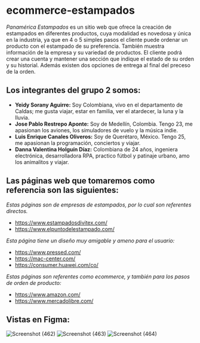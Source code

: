 # ecommerce-estampados

_Panamérica Estampados_ es un sitio web que ofrece la creación de estampados en diferentes productos, cuya modalidad es novedosa y única en la industria, ya que en 4 o 5 simples pasos el cliente puede ordenar un producto con el estampado de su preferencia. También muestra información de la empresa y su variedad de productos. El cliente podrá crear una cuenta y mantener una sección que indique el estado de su orden y su historial. Además existen dos opciones de entrega al final del preceso de la orden.


## Los integrantes del grupo 2 somos:

- **Yeidy Sorany Aguirre:** Soy Colombiana, vivo en el departamento de Caldas; me gusta viajar, estar en familia, ver el atardecer, la luna y la lluvia.
- **Jose Pablo Restrepo Aponte:** Soy de Medellín, Colombia. Tengo 23, me apasionan los aviones, los simuladores de vuelo y la música indie.
- **Luis Enrique Canales Oliveros:** Soy de Querétaro, México. Tengo 25, me apasionan la programación, conciertos y viajar.
- **Danna Valentina Holguín Díaz:** Colombiana de 24 años, ingeniera electrónica, desarrolladora RPA, practico fútbol y patinaje urbano, amo los animalitos y viajar.

## Las páginas web que tomaremos como referencia son las siguientes:

_Estas páginas son de empresas de estampados, por lo cual son referentes directos._
- https://www.estampadosdivitex.com/
- https://www.elpuntodelestampado.com/

_Esta página tiene un diseño muy amigable y ameno para el usuario:_
- https://www.pressed.com/
- https://mac-center.com/
- https://consumer.huawei.com/co/

_Estas páginas son referentes como ecommerce, y también para los pasos de orden de producto:_
- https://www.amazon.com/
- https://www.mercadolibre.com/

## Vistas en Figma:

![Screenshot (462)](https://user-images.githubusercontent.com/114521915/201156995-32c63582-e257-4a9c-b456-1196a2a8c1ac.png)
![Screenshot (463)](https://user-images.githubusercontent.com/114521915/201157000-386904ef-1680-4913-862c-4ca0e65063d2.png)
![Screenshot (464)](https://user-images.githubusercontent.com/114521915/201157003-971b79cd-a8c9-4fa0-b251-c8919968f870.png)
